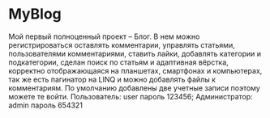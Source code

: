 # MyBlog

Мой первый полноценный проект – Блог. В нем можно регистрироваться оставлять комментарии, управлять статьями, пользователями комментариями, ставить лайки, добавлять категории и подкатегории, сделан поиск по статьям и адаптивная вёрстка, корректно отображающаяся на планшетах, смартфонах и компьютерах, так же есть пагинатор на LINQ и можно добавлять файлы к комментариям. По умолчанию добавлены две учетные записи поэтому можете те войти. Пользователь: user пароль 123456; Администратор: admin пароль 654321